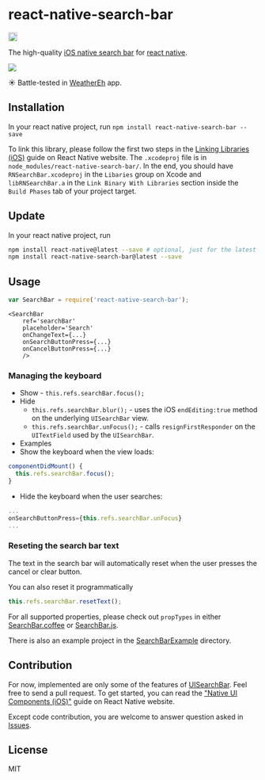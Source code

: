# react-native-search-bar

<a href="https://www.npmjs.com/package/react-native-search-bar"><img src="https://badge.fury.io/js/react-native-search-bar.svg" alt="" height="18"></a>

The high-quality [iOS native search bar](https://developer.apple.com/library/ios/documentation/UserExperience/Conceptual/UIKitUICatalog/UISearchBar.html) for [react native](https://facebook.github.io/react-native/).

<img src="SearchBar.png"/>

:sunny: Battle-tested in [WeatherEh](http://weathereh.hanzhao.name/) app.

## Installation

In your react native project, run `npm install react-native-search-bar --save`

To link this library, please follow the first two steps in the [Linking Libraries (iOS)](http://facebook.github.io/react-native/docs/linking-libraries-ios.html) guide on React Native website. The `.xcodeproj` file is in `node_modules/react-native-search-bar/`. In the end, you should have `RNSearchBar.xcodeproj` in the `Libaries` group on Xcode and `libRNSearchBar.a` in the `Link Binary With Libraries` section inside the `Build Phases` tab of your project target.

## Update

In your react native project, run

```Bash
npm install react-native@latest --save # optional, just for the latest react-native
npm install react-native-search-bar@latest --save
```

## Usage

```javascript
var SearchBar = require('react-native-search-bar');
```

```JSX
<SearchBar
	ref='searchBar'
	placeholder='Search'
	onChangeText={...}
	onSearchButtonPress={...}
	onCancelButtonPress={...}
	/>
```

### Managing the keyboard
* Show - `this.refs.searchBar.focus();`
* Hide
  - `this.refs.searchBar.blur();` - uses the iOS `endEditing:true` method on the underlying `UISearchBar` view.
  - `this.refs.searchBar.unFocus();` - calls `resignFirstResponder` on the `UITextField` used by the `UISearchBar`.
* Examples
 * Show the keyboard when the view loads:
```javascript
componentDidMount() {
  this.refs.searchBar.focus();
}
```
 * Hide the keyboard when the user searches:
```javascript
...
onSearchButtonPress={this.refs.searchBar.unFocus}
...
```

### Reseting the search bar text
The text in the search bar will automatically reset when the user presses the cancel or clear button.

You can also reset it programmatically

```javascript
this.refs.searchBar.resetText();
```

For all supported properties, please check out `propTypes` in either [SearchBar.coffee](SearchBar.coffee) or [SearchBar.js](SearchBar.js).

There is also an example project in the [SearchBarExample](SearchBarExample) directory.

## Contribution

For now, implemented are only some of the features of [UISearchBar](https://developer.apple.com/library/ios/documentation/UIKit/Reference/UISearchBar_Class/).
Feel free to send a pull request. To get started, you can read the ["Native UI Components (iOS)"](http://facebook.github.io/react-native/docs/native-components-ios.html) guide on React Native website.

Except code contribution, you are welcome to answer question asked in [Issues](https://github.com/umhan35/react-native-search-bar/issues).

## License

MIT